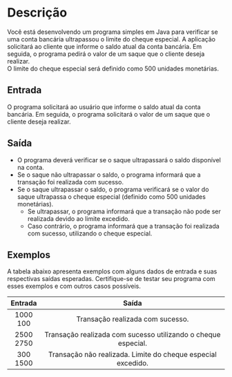 # Descrição 

Você está desenvolvendo um programa simples em Java para verificar se uma conta bancária ultrapassou o limite do cheque especial. A aplicação solicitará ao cliente que informe o saldo atual da conta bancária. Em seguida, o programa pedirá o valor de um saque que o cliente deseja realizar.  
O limite do cheque especial será definido como 500 unidades monetárias.

## Entrada

O programa solicitará ao usuário que informe o saldo atual da conta bancária.
Em seguida, o programa solicitará o valor de um saque que o cliente deseja realizar.

## Saída

- O programa deverá verificar se o saque ultrapassará o saldo disponível na conta.
- Se o saque não ultrapassar o saldo, o programa informará que a transação foi realizada com sucesso.
- Se o saque ultrapassar o saldo, o programa verificará se o valor do saque ultrapassa o cheque especial (definido como 500 unidades monetárias).
  - Se ultrapassar, o programa informará que a transação não pode ser realizada devido ao limite excedido.
  - Caso contrário, o programa informará que a transação foi realizada com sucesso, utilizando o cheque especial.
## Exemplos

A tabela abaixo apresenta exemplos com alguns dados de entrada e suas respectivas saídas esperadas. Certifique-se de testar seu programa com esses exemplos e com outros casos possíveis.

|    Entrada    |                             Saída                             |
|:-------------:|:-------------------------------------------------------------:|
| 1000<br/>100  |               Transação realizada com sucesso.                |
| 2500<br/>2750 | Transação realizada com sucesso utilizando o cheque especial. |
| 300<br/>1500  | Transação não realizada. Limite do cheque especial excedido.  |